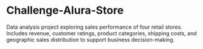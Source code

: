 # Challenge-Alura-Store
Data analysis project exploring sales performance of four retail stores. Includes revenue, customer ratings, product categories, shipping costs, and geographic sales distribution to support business decision-making.
